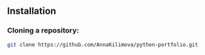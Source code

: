 ## Installation
### Cloning a repository:
```bash
git clone https://github.com/AnnaKilimova/python-portfolio.git
```